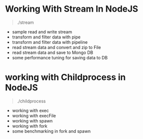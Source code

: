 # Working With Stream In NodeJS

> ./stream

-   sample read and write stream
-   transform and filter data with pipe
-   transform and filter data with pipeline
-   read stream data and convert and zip to File
-   read stream data and save to Mongo DB
-   some performance tuning for saving data to DB

# working with Childprocess in NodeJS

> ./childprocess

-   working with exec
-   working with execFile
-   working with spawn
-   working with fork
-   some benchmarking in fork and spawn
